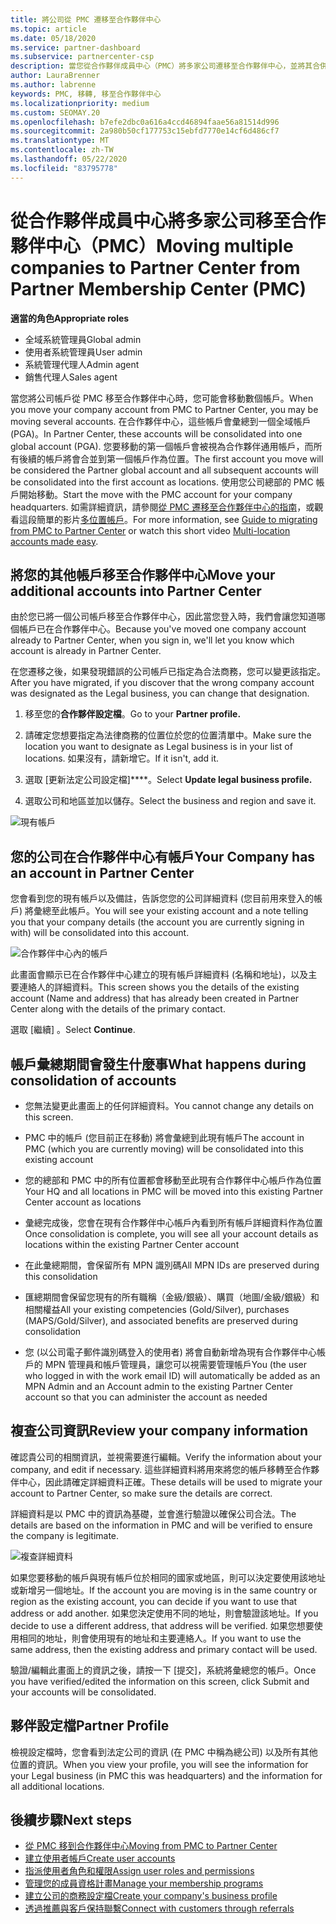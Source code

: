 ```yaml
---
title: 將公司從 PMC 遷移至合作夥伴中心
ms.topic: article
ms.date: 05/18/2020
ms.service: partner-dashboard
ms.subservice: partnercenter-csp
description: 當您從合作夥伴成員中心（PMC）將多家公司遷移至合作夥伴中心，並將其合併到合作夥伴的通用帳戶時，要知道的事項。
author: LauraBrenner
ms.author: labrenne
keywords: PMC, 移轉, 移至合作夥伴中心
ms.localizationpriority: medium
ms.custom: SEOMAY.20
ms.openlocfilehash: b7efe2dbc0a616a4ccd46894faae56a81514d996
ms.sourcegitcommit: 2a980b50cf177753c15ebfd7770e14cf6d486cf7
ms.translationtype: MT
ms.contentlocale: zh-TW
ms.lasthandoff: 05/22/2020
ms.locfileid: "83795778"
---
```

# <a name="moving-multiple-companies-to-partner-center-from-partner-membership-center-pmc"></a><span data-ttu-id="2bddf-104">從合作夥伴成員中心將多家公司移至合作夥伴中心（PMC）</span><span class="sxs-lookup"><span data-stu-id="2bddf-104">Moving multiple companies to Partner Center from Partner Membership Center (PMC)</span></span>

<span data-ttu-id="2bddf-105">**適當的角色**</span><span class="sxs-lookup"><span data-stu-id="2bddf-105">**Appropriate roles**</span></span>

- <span data-ttu-id="2bddf-106">全域系統管理員</span><span class="sxs-lookup"><span data-stu-id="2bddf-106">Global admin</span></span>
- <span data-ttu-id="2bddf-107">使用者系統管理員</span><span class="sxs-lookup"><span data-stu-id="2bddf-107">User admin</span></span>
- <span data-ttu-id="2bddf-108">系統管理代理人</span><span class="sxs-lookup"><span data-stu-id="2bddf-108">Admin agent</span></span>
- <span data-ttu-id="2bddf-109">銷售代理人</span><span class="sxs-lookup"><span data-stu-id="2bddf-109">Sales agent</span></span>

<span data-ttu-id="2bddf-110">當您將公司帳戶從 PMC 移至合作夥伴中心時，您可能會移動數個帳戶。</span><span class="sxs-lookup"><span data-stu-id="2bddf-110">When you move your company account from PMC to Partner Center, you may be moving several accounts.</span></span> <span data-ttu-id="2bddf-111">在合作夥伴中心，這些帳戶會彙總到一個全域帳戶 (PGA)。</span><span class="sxs-lookup"><span data-stu-id="2bddf-111">In Partner Center, these accounts will be consolidated into one global account (PGA).</span></span> <span data-ttu-id="2bddf-112">您要移動的第一個帳戶會被視為合作夥伴通用帳戶，而所有後續的帳戶將會合並到第一個帳戶作為位置。</span><span class="sxs-lookup"><span data-stu-id="2bddf-112">The first account you move will be considered the Partner global account and all subsequent accounts will be consolidated into the first account as locations.</span></span> <span data-ttu-id="2bddf-113">使用您公司總部的 PMC 帳戶開始移動。</span><span class="sxs-lookup"><span data-stu-id="2bddf-113">Start the move with the PMC account for your company headquarters.</span></span> <span data-ttu-id="2bddf-114">如需詳細資訊，請參閱[從 PMC 遷移至合作夥伴中心的指南](guide-to-migration.md)，或觀看這段簡單的影片[多位置帳戶](https://vimeo.com/290335248)。</span><span class="sxs-lookup"><span data-stu-id="2bddf-114">For more information, see [Guide to migrating from PMC to Partner Center](guide-to-migration.md) or watch this short video [Multi-location accounts made easy](https://vimeo.com/290335248).</span></span>

## <a name="move-your-additional-accounts-into-partner-center"></a><span data-ttu-id="2bddf-115">將您的其他帳戶移至合作夥伴中心</span><span class="sxs-lookup"><span data-stu-id="2bddf-115">Move your additional accounts into Partner Center</span></span>

<span data-ttu-id="2bddf-116">由於您已將一個公司帳戶移至合作夥伴中心，因此當您登入時，我們會讓您知道哪個帳戶已在合作夥伴中心。</span><span class="sxs-lookup"><span data-stu-id="2bddf-116">Because you've moved one company account already to Partner Center, when you sign in, we'll let you know which account is already in Partner Center.</span></span>

<span data-ttu-id="2bddf-117">在您遷移之後，如果發現錯誤的公司帳戶已指定為合法商務，您可以變更該指定。</span><span class="sxs-lookup"><span data-stu-id="2bddf-117">After you have migrated, if you discover that the wrong company account was designated as the Legal business, you can change that designation.</span></span>

1. <span data-ttu-id="2bddf-118">移至您的**合作夥伴設定檔**。</span><span class="sxs-lookup"><span data-stu-id="2bddf-118">Go to your **Partner profile.**</span></span>

2. <span data-ttu-id="2bddf-119">請確定您想要指定為法律商務的位置位於您的位置清單中。</span><span class="sxs-lookup"><span data-stu-id="2bddf-119">Make sure the location you want to designate as Legal business is in your list of locations.</span></span> <span data-ttu-id="2bddf-120">如果沒有，請新增它。</span><span class="sxs-lookup"><span data-stu-id="2bddf-120">If it isn't, add it.</span></span>

3. <span data-ttu-id="2bddf-121">選取 [更新法定公司設定檔]\*\*\*\*。</span><span class="sxs-lookup"><span data-stu-id="2bddf-121">Select **Update legal business profile.**</span></span>

4. <span data-ttu-id="2bddf-122">選取公司和地區並加以儲存。</span><span class="sxs-lookup"><span data-stu-id="2bddf-122">Select the business and region and save it.</span></span>

![現有帳戶](images/migration/accountwithus.png)

## <a name="your-company-has-an-account-in-partner-center"></a><span data-ttu-id="2bddf-124">您的公司在合作夥伴中心有帳戶</span><span class="sxs-lookup"><span data-stu-id="2bddf-124">Your Company has an account in Partner Center</span></span>

<span data-ttu-id="2bddf-125">您會看到您的現有帳戶以及備註，告訴您您的公司詳細資料 (您目前用來登入的帳戶) 將彙總至此帳戶。</span><span class="sxs-lookup"><span data-stu-id="2bddf-125">You will see your existing account and a note telling you that your company details (the account you are currently signing in with) will be consolidated into this account.</span></span>

![合作夥伴中心內的帳戶](images/migration/existingaccount2.png)

<span data-ttu-id="2bddf-127">此畫面會顯示已在合作夥伴中心建立的現有帳戶詳細資料 (名稱和地址)，以及主要連絡人的詳細資料。</span><span class="sxs-lookup"><span data-stu-id="2bddf-127">This screen shows you the details of the existing account (Name and address) that has already been created in Partner Center along with the details of the primary contact.</span></span>

<span data-ttu-id="2bddf-128">選取 [繼續]  。</span><span class="sxs-lookup"><span data-stu-id="2bddf-128">Select **Continue**.</span></span>

## <a name="what-happens-during-consolidation-of-accounts"></a><span data-ttu-id="2bddf-129">帳戶彙總期間會發生什麼事</span><span class="sxs-lookup"><span data-stu-id="2bddf-129">What happens during consolidation of accounts</span></span>

- <span data-ttu-id="2bddf-130">您無法變更此畫面上的任何詳細資料。</span><span class="sxs-lookup"><span data-stu-id="2bddf-130">You cannot change any details on this screen.</span></span>

- <span data-ttu-id="2bddf-131">PMC 中的帳戶 (您目前正在移動) 將會彙總到此現有帳戶</span><span class="sxs-lookup"><span data-stu-id="2bddf-131">The account in PMC (which you are currently moving) will be consolidated into this existing account</span></span>

- <span data-ttu-id="2bddf-132">您的總部和 PMC 中的所有位置都會移動至此現有合作夥伴中心帳戶作為位置</span><span class="sxs-lookup"><span data-stu-id="2bddf-132">Your HQ and all locations in PMC will be moved into this existing Partner Center account as locations</span></span>

- <span data-ttu-id="2bddf-133">彙總完成後，您會在現有合作夥伴中心帳戶內看到所有帳戶詳細資料作為位置</span><span class="sxs-lookup"><span data-stu-id="2bddf-133">Once consolidation is complete, you will see all your account details as locations within the existing Partner Center account</span></span>

- <span data-ttu-id="2bddf-134">在此彙總期間，會保留所有 MPN 識別碼</span><span class="sxs-lookup"><span data-stu-id="2bddf-134">All MPN IDs are preserved during this consolidation</span></span>

- <span data-ttu-id="2bddf-135">匯總期間會保留您現有的所有職稱（金級/銀級）、購買（地圖/金級/銀級）和相關權益</span><span class="sxs-lookup"><span data-stu-id="2bddf-135">All your existing competencies (Gold/Silver), purchases (MAPS/Gold/Silver), and associated benefits are preserved during consolidation</span></span>

- <span data-ttu-id="2bddf-136">您 (以公司電子郵件識別碼登入的使用者) 將會自動新增為現有合作夥伴中心帳戶的 MPN 管理員和帳戶管理員，讓您可以視需要管理帳戶</span><span class="sxs-lookup"><span data-stu-id="2bddf-136">You (the user who logged in with the work email ID) will automatically be added as an MPN Admin and an Account admin to the existing Partner Center account so that you can administer the account as needed</span></span>

## <a name="review-your-company-information"></a><span data-ttu-id="2bddf-137">複查公司資訊</span><span class="sxs-lookup"><span data-stu-id="2bddf-137">Review your company information</span></span>

<span data-ttu-id="2bddf-138">確認貴公司的相關資訊，並視需要進行編輯。</span><span class="sxs-lookup"><span data-stu-id="2bddf-138">Verify the information about your company, and edit if necessary.</span></span>  <span data-ttu-id="2bddf-139">這些詳細資料將用來將您的帳戶移轉至合作夥伴中心，因此請確定詳細資料正確。</span><span class="sxs-lookup"><span data-stu-id="2bddf-139">These details will be used to migrate your account to Partner Center, so make sure the details are correct.</span></span>

<span data-ttu-id="2bddf-140">詳細資料是以 PMC 中的資訊為基礎，並會進行驗證以確保公司合法。</span><span class="sxs-lookup"><span data-stu-id="2bddf-140">The details are based on the information in PMC and will be verified to ensure the company is legitimate.</span></span>

![複查詳細資料](images/migration/review.png)

<span data-ttu-id="2bddf-142">如果您要移動的帳戶與現有帳戶位於相同的國家或地區，則可以決定要使用該地址或新增另一個地址。</span><span class="sxs-lookup"><span data-stu-id="2bddf-142">If the account you are moving is in the same country or region as the existing account, you can decide if you want to use that address or add another.</span></span> <span data-ttu-id="2bddf-143">如果您決定使用不同的地址，則會驗證該地址。</span><span class="sxs-lookup"><span data-stu-id="2bddf-143">If you decide to use a different address, that address will be verified.</span></span> <span data-ttu-id="2bddf-144">如果您想要使用相同的地址，則會使用現有的地址和主要連絡人。</span><span class="sxs-lookup"><span data-stu-id="2bddf-144">If you want to use the same address, then the existing address and primary contact will be used.</span></span>

<span data-ttu-id="2bddf-145">驗證/編輯此畫面上的資訊之後，請按一下 [提交]，系統將彙總您的帳戶。</span><span class="sxs-lookup"><span data-stu-id="2bddf-145">Once you have verified/edited the information on this screen, click Submit and your accounts will be consolidated.</span></span>

## <a name="partner-profile"></a><span data-ttu-id="2bddf-146">夥伴設定檔</span><span class="sxs-lookup"><span data-stu-id="2bddf-146">Partner Profile</span></span>

<span data-ttu-id="2bddf-147">檢視設定檔時，您會看到法定公司的資訊 (在 PMC 中稱為總公司) 以及所有其他位置的資訊。</span><span class="sxs-lookup"><span data-stu-id="2bddf-147">When you view your profile, you will see the information for your Legal business (in PMC this was headquarters) and the information for all additional locations.</span></span>

## <a name="next-steps"></a><span data-ttu-id="2bddf-148">後續步驟</span><span class="sxs-lookup"><span data-stu-id="2bddf-148">Next steps</span></span>

- [<span data-ttu-id="2bddf-149">從 PMC 移到合作夥伴中心</span><span class="sxs-lookup"><span data-stu-id="2bddf-149">Moving from PMC to Partner Center</span></span>](move-pmc-pc-map.md)
- [<span data-ttu-id="2bddf-150">建立使用者帳戶</span><span class="sxs-lookup"><span data-stu-id="2bddf-150">Create user accounts</span></span>](create-user-accounts-and-set-permissions.md)
- [<span data-ttu-id="2bddf-151">指派使用者角色和權限</span><span class="sxs-lookup"><span data-stu-id="2bddf-151">Assign user roles and permissions</span></span>](permissions-overview.md)
- [<span data-ttu-id="2bddf-152">管理您的成員資格計畫</span><span class="sxs-lookup"><span data-stu-id="2bddf-152">Manage your membership programs</span></span>](renew-mpn-offers.md)
- [<span data-ttu-id="2bddf-153">建立公司的商務設定檔</span><span class="sxs-lookup"><span data-stu-id="2bddf-153">Create your company's business profile</span></span>](create-a-marketing-profile.md)
- [<span data-ttu-id="2bddf-154">透過推薦與客戶保持聯繫</span><span class="sxs-lookup"><span data-stu-id="2bddf-154">Connect with customers through referrals</span></span>](responding-to-referrals.md)
